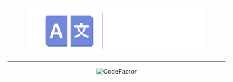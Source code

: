 <!--suppress HtmlDeprecatedAttribute -->

<div align="center">
  <img alt="Transword" src="artwork/Logo Banner.png" width=80%>
</div>

<hr/>

<div align="center">
  <img src="https://www.codefactor.io/repository/github/neversirius/transword/badge?s=60b511446aa175a7c1db53097f28aa9bbfbe6f00" alt="CodeFactor">
</div>
